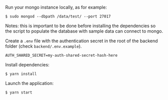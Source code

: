 

Run your mongo instance locally, as for example:
```
$ sudo mongod --dbpath /data/test/ --port 27017
```
Notes: this is important to be done before installing the dependencies so the script to populate the database with sample data can connect to mongo.

Create a `.env` file with the authentication secret in the root of the backend folder (check `backend/.env.example`).
```
AUTH_SHARED_SECRET=my-auth-shared-secret-hash-here
```

Install dependencies:
```
$ yarn install
```

Launch the application:
```
$ yarn start
```
